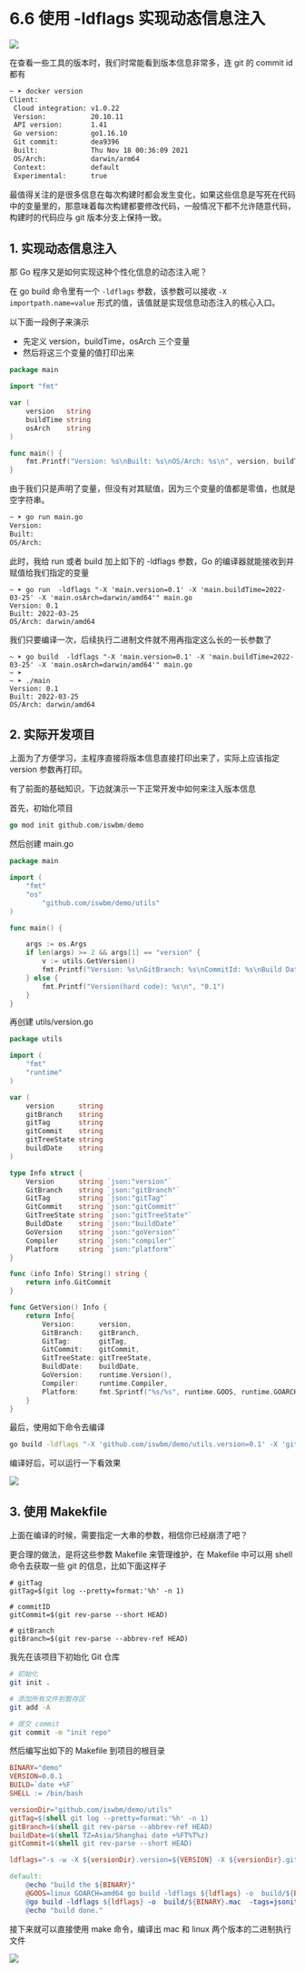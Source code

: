# 6.6 使用 -ldflags 实现动态信息注入

![](http://image.iswbm.com/20200607145423.png)

在查看一些工具的版本时，我们时常能看到版本信息非常多，连 git 的 commit id 都有

```bash
~ ➤ docker version
Client:
 Cloud integration: v1.0.22
 Version:           20.10.11
 API version:       1.41
 Go version:        go1.16.10
 Git commit:        dea9396
 Built:             Thu Nov 18 00:36:09 2021
 OS/Arch:           darwin/arm64
 Context:           default
 Experimental:      true
```

最值得关注的是很多信息在每次构建时都会发生变化，如果这些信息是写死在代码中的变量里的，那意味着每次构建都要修改代码，一般情况下都不允许随意代码，构建时的代码应与 git 版本分支上保持一致。

## 1. 实现动态信息注入

那 Go 程序又是如何实现这种个性化信息的动态注入呢？

在 go build 命令里有一个 `-ldflags` 参数，该参数可以接收 `-X importpath.name=value` 形式的值，该值就是实现信息动态注入的核心入口。

以下面一段例子来演示

- 先定义 version，buildTime，osArch 三个变量
- 然后将这三个变量的值打印出来

```go
package main

import "fmt"

var (
	version   string
	buildTime string
	osArch    string
)

func main() {
	fmt.Printf("Version: %s\nBuilt: %s\nOS/Arch: %s\n", version, buildTime, osArch)
}
```

由于我们只是声明了变量，但没有对其赋值，因为三个变量的值都是零值，也就是空字符串。

```bash
~ ➤ go run main.go
Version:
Built:
OS/Arch:
```

此时，我给 run 或者 build 加上如下的 -ldflags 参数，Go 的编译器就能接收到并赋值给我们指定的变量

```
~ ➤ go run  -ldflags "-X 'main.version=0.1' -X 'main.buildTime=2022-03-25' -X 'main.osArch=darwin/amd64'" main.go
Version: 0.1
Built: 2022-03-25
OS/Arch: darwin/amd64
```

 我们只要编译一次，后续执行二进制文件就不用再指定这么长的一长参数了

```
~ ➤ go build  -ldflags "-X 'main.version=0.1' -X 'main.buildTime=2022-03-25' -X 'main.osArch=darwin/amd64'" main.go
~ ➤
~ ➤ ./main
Version: 0.1
Built: 2022-03-25
OS/Arch: darwin/amd64
```

##  2. 实际开发项目

上面为了方便学习，主程序直接将版本信息直接打印出来了，实际上应该指定 version 参数再打印。

有了前面的基础知识，下边就演示一下正常开发中如何来注入版本信息

首先，初始化项目

```go
go mod init github.com/iswbm/demo
```

然后创建 main.go 

```go
package main

import (
	"fmt"
	"os"
        "github.com/iswbm/demo/utils"
)

func main() {

	args := os.Args
	if len(args) >= 2 && args[1] == "version" {
		v := utils.GetVersion()
		fmt.Printf("Version: %s\nGitBranch: %s\nCommitId: %s\nBuild Date: %s\nGo Version: %s\nOS/Arch: %s\n", v.Version, v.GitBranch, v.GitCommit, v.BuildDate, v.GoVersion, v.Platform)
	} else {
		fmt.Printf("Version(hard code): %s\n", "0.1")
	}
}
```

再创建  utils/version.go

```go
package utils

import (
	"fmt"
	"runtime"
)

var (
	version      string
	gitBranch    string
	gitTag       string
	gitCommit    string
	gitTreeState string
	buildDate    string
)

type Info struct {
	Version      string `json:"version"`
	GitBranch    string `json:"gitBranch"`
	GitTag       string `json:"gitTag"`
	GitCommit    string `json:"gitCommit"`
	GitTreeState string `json:"gitTreeState"`
	BuildDate    string `json:"buildDate"`
	GoVersion    string `json:"goVersion"`
	Compiler     string `json:"compiler"`
	Platform     string `json:"platform"`
}

func (info Info) String() string {
	return info.GitCommit
}

func GetVersion() Info {
	return Info{
		Version:      version,
		GitBranch:    gitBranch,
		GitTag:       gitTag,
		GitCommit:    gitCommit,
		GitTreeState: gitTreeState,
		BuildDate:    buildDate,
		GoVersion:    runtime.Version(),
		Compiler:     runtime.Compiler,
		Platform:     fmt.Sprintf("%s/%s", runtime.GOOS, runtime.GOARCH),
	}
}
```

最后，使用如下命令去编译

```bash
go build -ldflags "-X 'github.com/iswbm/demo/utils.version=0.1' -X 'github.com/iswbm/demo/utils.gitBranch=test' -X 'github.com/iswbm/demo/utils.gitTag=test' -X 'github.com/iswbm/demo/utils.gitCommit=test' -X 'github.com/iswbm/demo/utils.buildDate=2022-03-25' -X 'github.com/iswbm/demo/utils.osArch=darwin/amd64'"
```

编译好后，可以运行一下看效果

![](https://image.iswbm.com/image-20220324224811637.png)

## 3. 使用 Makekfile

上面在编译的时候，需要指定一大串的参数，相信你已经崩溃了吧？

更合理的做法，是将这些参数 Makefile 来管理维护，在 Makefile 中可以用 shell 命令去获取一些 git 的信息，比如下面这样子

```
# gitTag
gitTag=$(git log --pretty=format:'%h' -n 1)

# commitID
gitCommit=$(git rev-parse --short HEAD)

# gitBranch
gitBranch=$(git rev-parse --abbrev-ref HEAD)
```

我先在该项目下初始化 Git 仓库

```bash
# 初始化
git init .

# 添加所有文件到暂存区
git add -A

# 提交 commit
git commit -m "init repo" 
```

然后编写出如下的 Makefile 到项目的根目录

```makefile
BINARY="demo"
VERSION=0.0.1
BUILD=`date +%F`
SHELL := /bin/bash

versionDir="github.com/iswbm/demo/utils"
gitTag=$(shell git log --pretty=format:'%h' -n 1)
gitBranch=$(shell git rev-parse --abbrev-ref HEAD)
buildDate=$(shell TZ=Asia/Shanghai date +%FT%T%z)
gitCommit=$(shell git rev-parse --short HEAD)

ldflags="-s -w -X ${versionDir}.version=${VERSION} -X ${versionDir}.gitBranch=${gitBranch} -X '${versionDir}.gitTag=${gitTag}' -X '${versionDir}.gitCommit=${gitCommit}' -X '${versionDir}.buildDate=${buildDate}'"

default:
	@echo "build the ${BINARY}"
	@GOOS=linux GOARCH=amd64 go build -ldflags ${ldflags} -o  build/${BINARY}.linux  -tags=jsoniter
	@go build -ldflags ${ldflags} -o  build/${BINARY}.mac  -tags=jsoniter
	@echo "build done."
```

接下来就可以直接使用 make 命令，编译出 mac 和 linux 两个版本的二进制执行文件

![](https://image.iswbm.com/20220325225943.png)